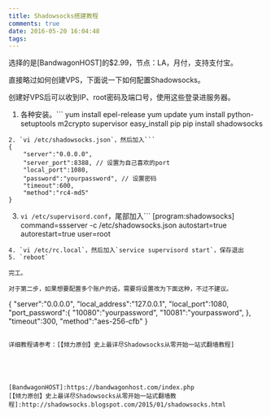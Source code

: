 ```yaml
---
title: Shadowsocks搭建教程
comments: true
date: 2016-05-20 16:04:48
tags:
---
```


选择的是[BandwagonHOST]的$2.99，节点：LA，月付，支持支付宝。

直接略过如何创建VPS，下面说一下如何配置Shadowsocks。

创建好VPS后可以收到IP、root密码及端口号，使用这些登录进服务器。

1. 各种安装。```
yum install epel-release
yum update
yum install python-setuptools m2crypto supervisor
easy_install pip
pip install shadowsocks
```
2. `vi /etc/shadowsocks.json`，然后加入```
{
    "server":"0.0.0.0",
    "server_port":8388, // 设置为自己喜欢的port
    "local_port":1080,
    "password":"yourpassword", // 设置密码
    "timeout":600,
    "method":"rc4-md5"
}
```
3. `vi /etc/supervisord.conf`，尾部加入```
[program:shadowsocks]
command=ssserver -c /etc/shadowsocks.json
autostart=true
autorestart=true
user=root
```
4. `vi /etc/rc.local`，然后加入`service supervisord start`，保存退出
5. `reboot`

完工。

对于第二步，如果想要配置多个账户的话，需要将设置改为下面这种，不过不建议。

```
{
    "server":"0.0.0.0",
    "local_address":"127.0.0.1",
    "local_port":1080,
    "port_password":{
        "10080":"yourpassword",
        "10081":"yourpassword",
    },
    "timeout":300,
    "method":"aes-256-cfb"
}
```

详细教程请参考：[【倾力原创】史上最详尽Shadowsocks从零开始一站式翻墙教程]





[BandwagonHOST]:https://bandwagonhost.com/index.php
[【倾力原创】史上最详尽Shadowsocks从零开始一站式翻墙教程]:http://shadowsocks.blogspot.com/2015/01/shadowsocks.html
